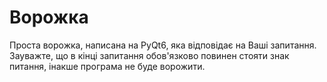 # Ворожка
Проста ворожка, написана на PyQt6, яка відповідає на Ваші запитання. Зауважте, що в кінці запитання обов'язково повинен стояти знак питання, інакше програма не буде ворожити.